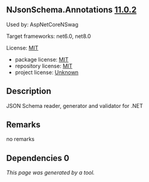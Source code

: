NJsonSchema.Annotations [11.0.2](https://www.nuget.org/packages/NJsonSchema.Annotations/11.0.2)
--------------------

Used by: AspNetCoreNSwag

Target frameworks: net6.0, net8.0

License: [MIT](../../../../licenses/mit) 

- package license: [MIT](https://licenses.nuget.org/MIT) 
- repository license: [MIT](https://github.com/RicoSuter/NJsonSchema) 
- project license: [Unknown](http://njsonschema.org/) 

Description
-----------
JSON Schema reader, generator and validator for .NET

Remarks
-----------
no remarks


Dependencies 0
-----------


*This page was generated by a tool.*